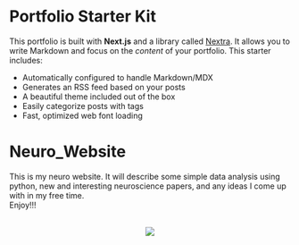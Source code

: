 # Portfolio Starter Kit

This portfolio is built with **Next.js** and a library called [Nextra](https://nextra.vercel.app/). It allows you to write Markdown and focus on the _content_ of your portfolio. This starter includes:

- Automatically configured to handle Markdown/MDX
- Generates an RSS feed based on your posts
- A beautiful theme included out of the box
- Easily categorize posts with tags
- Fast, optimized web font loading

# Neuro_Website
This is my neuro website. It will describe some simple data analysis using python, new and interesting neuroscience papers, and any ideas I come up with in my free time.<br />
Enjoy!!!
<br />
<br />
<p align="center">
  <img src="https://media.giphy.com/media/1xOPBBsnLiUt5QD4Mi/giphy.gif" />
</p>

